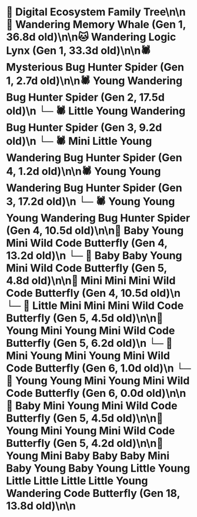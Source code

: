 # 🌳 Digital Ecosystem Family Tree\n\n🐋 Wandering Memory Whale (Gen 1, 36.8d old)\n\n🐱 Wandering Logic Lynx (Gen 1, 33.3d old)\n\n🕷️ Mysterious Bug Hunter Spider (Gen 1, 2.7d old)\n\n🕷️ Young Wandering Bug Hunter Spider (Gen 2, 17.5d old)\n  └─ 🕷️ Little Young Wandering Bug Hunter Spider (Gen 3, 9.2d old)\n    └─ 🕷️ Mini Little Young Wandering Bug Hunter Spider (Gen 4, 1.2d old)\n\n🕷️ Young Young Wandering Bug Hunter Spider (Gen 3, 17.2d old)\n  └─ 🕷️ Young Young Young Wandering Bug Hunter Spider (Gen 4, 10.5d old)\n\n🦋 Baby Young Mini Wild Code Butterfly (Gen 4, 13.2d old)\n  └─ 🦋 Baby Baby Young Mini Wild Code Butterfly (Gen 5, 4.8d old)\n\n🦋 Mini Mini Mini Wild Code Butterfly (Gen 4, 10.5d old)\n  └─ 🦋 Little Mini Mini Mini Wild Code Butterfly (Gen 5, 4.5d old)\n\n🦋 Young Mini Young Mini Wild Code Butterfly (Gen 5, 6.2d old)\n  └─ 🦋 Mini Young Mini Young Mini Wild Code Butterfly (Gen 6, 1.0d old)\n  └─ 🦋 Young Young Mini Young Mini Wild Code Butterfly (Gen 6, 0.0d old)\n\n🦋 Baby Mini Young Mini Wild Code Butterfly (Gen 5, 4.5d old)\n\n🦋 Young Mini Young Mini Wild Code Butterfly (Gen 5, 4.2d old)\n\n🦋 Young Mini Baby Baby Baby Mini Baby Young Baby Young Little Young Little Little Little Little Young Wandering Code Butterfly (Gen 18, 13.8d old)\n\n